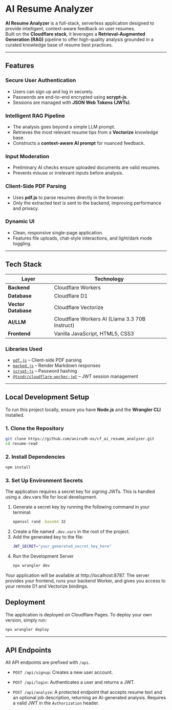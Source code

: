 # AI Resume Analyzer

**AI Resume Analyzer** is a full-stack, serverless application designed to provide intelligent, context-aware feedback on user resumes.  
Built on the **Cloudflare stack**, it leverages a **Retrieval-Augmented Generation (RAG)** pipeline to offer high-quality analysis grounded in a curated knowledge base of resume best practices.

---

## Features

### Secure User Authentication
- Users can sign up and log in securely.  
- Passwords are end-to-end encrypted using **scrypt-js**.  
- Sessions are managed with **JSON Web Tokens (JWTs)**.

### Intelligent RAG Pipeline
- The analysis goes beyond a simple LLM prompt.  
- Retrieves the most relevant resume tips from a **Vectorize** knowledge base.  
- Constructs a **context-aware AI prompt** for nuanced feedback.

### Input Moderation
- Preliminary AI checks ensure uploaded documents are valid resumes.  
- Prevents misuse or irrelevant inputs before analysis.

### Client-Side PDF Parsing
- Uses **pdf.js** to parse resumes directly in the browser.  
- Only the extracted text is sent to the backend, improving performance and privacy.

### Dynamic UI
- Clean, responsive single-page application.  
- Features file uploads, chat-style interactions, and light/dark mode toggling.

---

## Tech Stack

| Layer | Technology |
|-------|-------------|
| **Backend** | Cloudflare Workers |
| **Database** | Cloudflare D1 |
| **Vector Database** | Cloudflare Vectorize |
| **AI/LLM** | Cloudflare Workers AI (Llama 3.3 70B Instruct) |
| **Frontend** | Vanilla JavaScript, HTML5, CSS3 |

### Libraries Used
- [`pdf.js`](https://mozilla.github.io/pdf.js/) – Client-side PDF parsing  
- [`marked.js`](https://marked.js.org/) – Render Markdown responses  
- [`scrypt-js`](https://www.npmjs.com/package/scrypt-js) – Password hashing  
- [`@tsndr/cloudflare-worker-jwt`](https://github.com/tsndr/cloudflare-worker-jwt) – JWT session management  

---

## Local Development Setup

To run this project locally, ensure you have **Node.js** and the **Wrangler CLI** installed.

### 1. Clone the Repository
```bash
git clone https://github.com/anirudh-os/cf_ai_resume_analyzer.git
cd resume-read
```
### 2. Install Dependencies
```bash
npm install
```
### 3. Set Up Environment Secrets
The application requires a secret key for signing JWTs. This is handled using a .dev.vars file for local development.

1. Generate a secret key by running the following command in your terminal:
   ```bash
   openssl rand -base64 32
   ```
2. Create a file named `.dev.vars` in the root of the project.
3. Add the generated key to the file:
   ```bash
   JWT_SECRET="your_generated_secret_key_here"
   ```
4. Run the Development Server
   ```bash
   npx wrangler dev
   ```
Your application will be available at http://localhost:8787. The server provides your frontend, runs your backend Worker, and gives you access to your remote D1 and Vectorize bindings.

## Deployment
The application is deployed on Cloudflare Pages. To deploy your own version, simply run:
```bash
npx wrangler deploy
```

---

## API Endpoints

All API endpoints are prefixed with `/api`.

-   `POST /api/signup`: Creates a new user account.

-   `POST /api/login`: Authenticates a user and returns a JWT.

-   `POST /api/analyze`: A protected endpoint that accepts resume text and an optional job description, returning an AI-generated analysis. Requires a valid JWT in the `Authorization` header.
